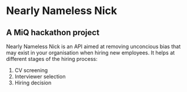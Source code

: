 # Nearly Nameless Nick
## A MiQ hackathon project
Nearly Nameless Nick is an API aimed at removing unconcious bias that may exist in your organisation when hiring new employees. It helps at different stages of the hiring process:
1. CV screening
2. Interviewer selection
3. Hiring decision
